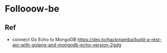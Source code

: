 # Follooow-be

## Ref

- connect Go Echo to MongoDB https://dev.to/hackmamba/build-a-rest-api-with-golang-and-mongodb-echo-version-2gdg
